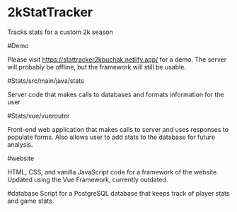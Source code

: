 # 2kStatTracker
Tracks stats for a custom 2k season

#Demo

Please visit https://stattracker2kbuchak.netlify.app/ for a demo. The server will probably be offline, but the framework will still be usable.



#Stats/src/main/java/stats

Server code that makes calls to databases and formats information for the user


#Stats/vue/vuerouter

Front-end web application that makes calls to server and uses responses to populate forms. Also allows user to add stats to the database for future analysis.

#website

HTML, CSS, and vanilla JavaScript code for a framework of the website. Updated using the Vue Framework, currently outdated.


#database
Script for a PostgreSQL database that keeps track of player stats and game stats.
